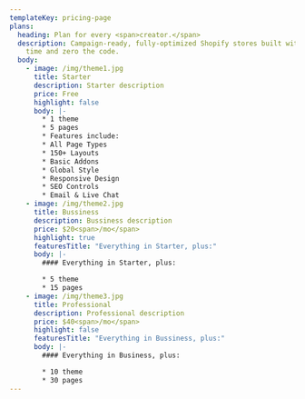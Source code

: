 ```yaml
---
templateKey: pricing-page
plans:
  heading: Plan for every <span>creator.</span>
  description: Campaign-ready, fully-optimized Shopify stores built with half the
    time and zero the code.
  body:
    - image: /img/theme1.jpg
      title: Starter
      description: Starter description
      price: Free
      highlight: false
      body: |-
        * 1 theme
        * 5 pages
        * Features include:
        * All Page Types
        * 150+ Layouts
        * Basic Addons
        * Global Style
        * Responsive Design
        * SEO Controls
        * Email & Live Chat
    - image: /img/theme2.jpg
      title: Bussiness
      description: Bussiness description
      price: $20<span>/mo</span>
      highlight: true
      featuresTitle: "Everything in Starter, plus:"
      body: |-
        #### Everything in Starter, plus:

        * 5 theme
        * 15 pages
    - image: /img/theme3.jpg
      title: Professional
      description: Professional description
      price: $40<span>/mo</span>
      highlight: false
      featuresTitle: "Everything in Bussiness, plus:"
      body: |-
        #### Everything in Business, plus:

        * 10 theme
        * 30 pages
---
```


